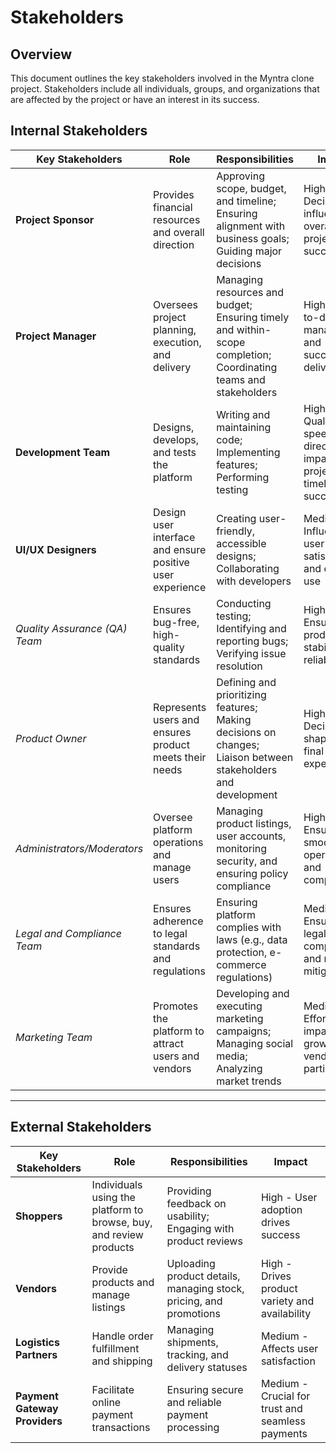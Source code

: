 # Stakeholders

## Overview
This document outlines the key stakeholders involved in the Myntra clone project. Stakeholders include all individuals, groups, and organizations that are affected by the project or have an interest in its success.

## Internal Stakeholders 

| Key Stakeholders                | Role                                                                  | Responsibilities                                                                                                | Impact                                                                       |
|----------------------------------|-----------------------------------------------------------------------|-----------------------------------------------------------------------------------------------------------------|------------------------------------------------------------------------------|
| **Project Sponsor**              | Provides financial resources and overall direction                    | Approving scope, budget, and timeline; Ensuring alignment with business goals; Guiding major decisions          | High - Decisions influence overall project success                           |
| **Project Manager**              | Oversees project planning, execution, and delivery                    | Managing resources and budget; Ensuring timely and within-scope completion; Coordinating teams and stakeholders | High - Day-to-day management and successful delivery                         |
| **Development Team**             | Designs, develops, and tests the platform                             | Writing and maintaining code; Implementing features; Performing testing                                         | High - Quality and speed directly impact project timeline and success        |
| **UI/UX Designers**              | Design user interface and ensure positive user experience             | Creating user-friendly, accessible designs; Collaborating with developers                                        | Medium - Influences user satisfaction and ease of use                        |
| *Quality Assurance (QA) Team*  | Ensures bug-free, high-quality standards                              | Conducting testing; Identifying and reporting bugs; Verifying issue resolution                                  | High - Ensures product stability and reliability                             |
| *Product Owner*                | Represents users and ensures product meets their needs                | Defining and prioritizing features; Making decisions on changes; Liaison between stakeholders and development   | High - Decisions shape the final product experience                          |
| *Administrators/Moderators*    | Oversee platform operations and manage users                          | Managing product listings, user accounts, monitoring security, and ensuring policy compliance                   | High - Ensures smooth operation and compliance                               |
| *Legal and Compliance Team*    | Ensures adherence to legal standards and regulations                  | Ensuring platform complies with laws (e.g., data protection, e-commerce regulations)                            | Medium - Ensures legal compliance and risk mitigation                        |
| *Marketing Team*               | Promotes the platform to attract users and vendors                    | Developing and executing marketing campaigns; Managing social media; Analyzing market trends                    | Medium - Efforts impact user growth and vendor participation                 |
---

## External Stakeholders  
| **Key Stakeholders**           | **Role**                                                              | **Responsibilities**                                                                 | **Impact**                                        |
|---------------------------------|----------------------------------------------------------------------|-------------------------------------------------------------------------------------|--------------------------------------------------|
| **Shoppers**                   | Individuals using the platform to browse, buy, and review products    | Providing feedback on usability; Engaging with product reviews                      | High - User adoption drives success              |
| **Vendors**                    | Provide products and manage listings                                  | Uploading product details, managing stock, pricing, and promotions                  | High - Drives product variety and availability   |
| **Logistics Partners**         | Handle order fulfillment and shipping                                 | Managing shipments, tracking, and delivery statuses                                 | Medium - Affects user satisfaction               |
| **Payment Gateway Providers**  | Facilitate online payment transactions                               | Ensuring secure and reliable payment processing                                     | Medium - Crucial for trust and seamless payments |
